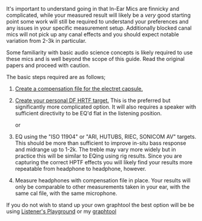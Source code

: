 It's important to understand going in that In-Ear Mics are finnicky and complicated, while your measured result will likely be a *very* good starting point some work will still be required to understand your preferences and any issues in your specific measurement setup. Additionally blocked canal mics will not pick up any canal effects and you should expect notable variation from 2-3k in particular. 

Some familiarity with basic audio science concepts is likely required to use these mics and is well beyond the scope of this guide. Read the original papers and proceed with caution. 

The basic steps required are as follows; 

1. [Create a compensation file for the electret capsule.](microphone_compensation) 

2. [Create your personal DF HRTF target.](personal_target) This is the preferred but significantly more complicated option. It will also requires a speaker with sufficient directivity to be EQ'd flat in the listening position.
   
      or

3. EQ using the "ISO 11904" or "ARI, HUTUBS, RIEC, SONICOM AV" targets. This should be more than sufficient to improve in-situ bass response and midrange up to 1-2k. The treble may vary more widely but in practice this will be similar to EQing using rig results. Since you are capturing the correct HPTF effects you will likely find your results more repeatable from headphone to headphone, however. 

4. Measure headphones with compensation file in place. Your results will only be comparable to other measurements taken in your ear, with the same cal file, with the same microphone. 

If you do not wish to stand up your own graphtool the best option will be be using [Listener's Playground](https://listener800.github.io/eqplayground) or my [graphtool](https://squig.animatedmusic.net/)
